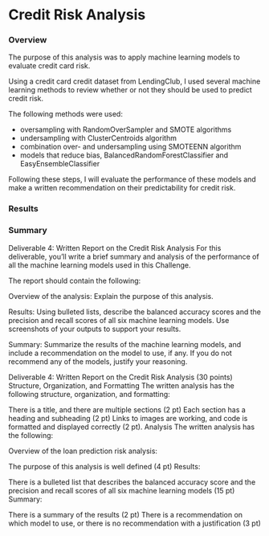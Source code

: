 # Credit Risk Analysis

### Overview

The purpose of this analysis was to apply machine learning models to evaluate credit card risk.

Using a credit card credit dataset from LendingClub, I used several machine learning methods to review whether or not they should be used to predict credit risk. 

The following methods were used:
* oversampling with RandomOverSampler and SMOTE algorithms
* undersampling with ClusterCentroids algorithm
* combination over- and undersampling using SMOTEENN algorithm
* models that reduce bias, BalancedRandomForestClassifier and EasyEnsembleClassifier

Following these steps, I will evaluate the performance of these models and make a written recommendation on their predictability for credit risk.

### Results

### Summary

Deliverable 4: Written Report on the Credit Risk Analysis
For this deliverable, you’ll write a brief summary and analysis of the performance of all the machine learning models used in this Challenge.

The report should contain the following:

Overview of the analysis: Explain the purpose of this analysis.

Results: Using bulleted lists, describe the balanced accuracy scores and the precision and recall scores of all six machine learning models. Use screenshots of your outputs to support your results.

Summary: Summarize the results of the machine learning models, and include a recommendation on the model to use, if any. If you do not recommend any of the models, justify your reasoning.



Deliverable 4: Written Report on the Credit Risk Analysis (30 points)
Structure, Organization, and Formatting
The written analysis has the following structure, organization, and formatting:

There is a title, and there are multiple sections (2 pt)
Each section has a heading and subheading (2 pt)
Links to images are working, and code is formatted and displayed correctly (2 pt).
Analysis
The written analysis has the following:

Overview of the loan prediction risk analysis:

The purpose of this analysis is well defined (4 pt)
Results:

There is a bulleted list that describes the balanced accuracy score and the precision and recall scores of all six machine learning models (15 pt)
Summary:

There is a summary of the results (2 pt)
There is a recommendation on which model to use, or there is no recommendation with a justification (3 pt)

